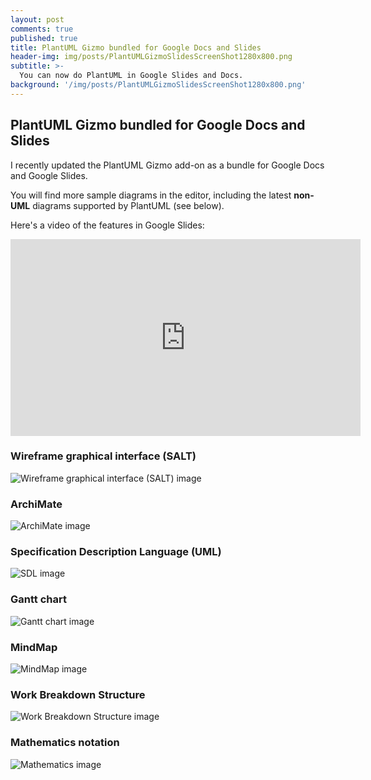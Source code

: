 ```yaml
---
layout: post
comments: true
published: true
title: PlantUML Gizmo bundled for Google Docs and Slides
header-img: img/posts/PlantUMLGizmoSlidesScreenShot1280x800.png
subtitle: >-
  You can now do PlantUML in Google Slides and Docs.
background: '/img/posts/PlantUMLGizmoSlidesScreenShot1280x800.png'
---
```

## PlantUML Gizmo bundled for Google Docs and Slides

I recently updated the PlantUML Gizmo add-on as a bundle for Google Docs and Google Slides.

You will find more sample diagrams in the editor, including the latest **non-UML** diagrams supported by PlantUML (see below).

Here's a video of the features in Google Slides:

<iframe width="560" height="315" src="https://www.youtube-nocookie.com/embed/CCO_2Us0jYg" frameborder="0" allow="accelerometer; autoplay; encrypted-media; gyroscope; picture-in-picture" allowfullscreen></iframe>

### Wireframe graphical interface (SALT)

![Wireframe graphical interface (SALT) image](https://www.plantuml.com/plantuml/svg/LOx12i8m44Jl-nLBJ-rV5CIBPuL2I25j5X9CDoMxWOhuxrP1KPZB30_UzAAkQ5qIY4iATpXLKLoJYunAcu8vXoYuPxdXL5KpMsWxlF0SQBwIn-9ypD0E7Hx-5cD_e2blO0RxHLwzER9IULimK25iOFp87FgIrnH5HtX0J-ptYqy0)

### ArchiMate

![ArchiMate image](https://www.plantuml.com/plantuml/svg/bLN1Zjem4Btp5LCEXPLOSkzfGxjR8Usg27RLoqh8CKFYbMDRjWEbNzz9uW0X0MrFs8zvxut7pyg3yypw8fSmLnwjGWypg_SEBJp-ORcHEFWY59V51Wih8VFUk6zHPDb-cWgV5Kb1fLmJL_afrtc4IN8mI59HR7acSkRnVY6Pycylpr7ENEkVgI7dWHTU8Xn1M5M-SDzfQJ22HuavMRd1h712eNFhNya7SZzEmhxUJc0OGrC2DJQyEv4MLdFw7JkTOmC6R39S4NWY1_YSlKAx4np7mgyAOxJr0I3N-Ii43BRQdbJ6iJ5ISEQ5LX3AxqZp35x_O9w5qsoEIzByZGaiM8fG5i2xWX5f-0nXAm-Z2usdGl5oCTvZOeWpmupjX2viq2anI1hmWlnTvqOh6kyu9f4TBYWQH2gzou5M69GWw6tLmBvHx3RrYZnJMkhqi8wj5rj6fnBg1NDj3tEF-MGe5EJL5g8McKAMo-Y3xPZZLXZV5ZlEFcGZHACS_MM0Vw92ApXyXOKiKg4-9LINaboLWexcBIMQHhcicgdOvNXSXH1Xj4HPZTbbmhW1xTPFKk_NpxZrlJc4JgH9fQHLVYfTlvcU1FOg7Pa6kM1I_AtlcmIwCUa9TM1NxIv5chNpsPEqgtRdl6l7YvqJgIfVUJsRdYp-ZsKhTD1wM86pn1k4lfVmEQzkGdlkxxBcnickifh8NkV6QMenhTkiBx1ZVEqPD0gyJ598J9FozgHw6ctLzapZ0TM6lW3_0000)

### Specification Description Language (UML)

![SDL image](https://www.plantuml.com/plantuml/svg/TO-n3e90343tVaL7Y8DnS3cKy0tk3WqKR3XwvEuaakY_UmABYIuTtcjUsYf4yl4-M0Yzw4YU1WnnjfocbtenviBKp0KOvKVCNFxya9fb4kqA2AELc1prcUGdC5JtQQTSEL97eYjSx9O0fnXuOayMhIY7r1GqPnJSuU7wfyBURnNwOLldzjz4iCJZ2q9q8x0sk9tQYagu5L0bblvx0m00)

### Gantt chart

![Gantt chart image](https://www.plantuml.com/plantuml/img/XP4x2m9138Jx-nNJMOg8WfreeOA5XM1nMAnUF1UEtIE9Yl_UlSNr_MYMG2RVJB93KSDQ6gUQvGlswlLS4meIMxerAYCgw7HHcBF0k09MiFMLPmgbmzmSoHN4xRajzpgg3fJbIn95dL29CVY667isLNl2H2vsOo11ijmfCTwJjGJ1ECjNR9MWmLAIK-_k52IXq1_pKylNSPmQ5Dym_G-OHxT0Y56pVEQiHjtftWPJxLdNtvVzCtSzGwT9WGtj0W6lfqqHdaE-YvfDX-69ttm1)

### MindMap

![MindMap image](https://www.plantuml.com/plantuml/img/JP6vRiCm44HxViLMATG4wHN2GEHALWn4S92MabOK0LuWbt7qzz516sh8cJUBNHwdI2AGKNOmmhDUU5BEmgXa2WXlZ1HfX6Q6c3m6s2mhe7mPjP2ymau9oueLIEqwvBSkMKeBAU2YRFg3HbdQR9qEqK7NrHa-qJsw1E4dVccgy-vzqX5vw_Gy_DGPeVDwOOJ2NDkThPVWNoBwzJnmLpI1W5yCCsXd9LXXS1jMngtAT7tv6ZcySxYspSSncaVrYBwTJaOvDg4OCB3d8sIFTiYgHqiB7vrRjsVTxfb6kPH2K78YraukK4PhXwnEovB_u1y0)

### Work Breakdown Structure

![Work Breakdown Structure image](https://www.plantuml.com/plantuml/svg/DL2xRiCm3Dpz5Pow6Fg7035Gj2WwE4XsMM8T8ZAfIdI3_dqfszMaUn1tvAcgB_gSQjV39pxXNQQkxs70G151k14mulTA1HTaDP_9Rz6-fBym-xmp8_vG6nyssCE5PdRN35zI8CXQAXx2JTBAYbXsEAAFnBC11-SxXaUYgaro9jKiN6cYH4hxl8CF2Lv9kBKyt-2Qa_W8Wp1kFJOgUiLuzCYOaWN02xmMlop-oDsoe1bhv-p1vK4f_UyIoahQreLAve1mbuhSdP2ZdUeF)

### Mathematics notation

![Mathematics image](https://www.plantuml.com/plantuml/svg/JO_H3e8W58RlUGekOSoXrbMPyn6wwDB9S62u8JIa3JFVFSbgtPtpVVl_dLEDdZj_7pGu50FtgkoDPscJTIXW4GhwPiUl34rE9fQH1yloPhV_QMEzXAw_AWykRe9SZnPi2K55Y5qdtGyCgQHCCLfted0ICQRgKm8ApRqCvHbDppgIjfl3Wc4zj3RCq3gum0xz6LBBszXhQmgw9O4q0iPBGBLEyQKN)

